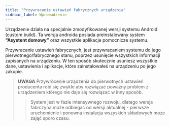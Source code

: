 ```yaml
---
title: "Przywracanie ustawień fabrycznych urządzenia"
sidebar_label: Wprowadzenie
---
```


Urządzenie działa na specjalnie zmodyfikowanej wersji systemu Android (custom build). Ta wersja androida posiada preinstalowany system **“Asystent domowy”** oraz wszystkie aplikacje pomocnicze systemu.

Przywracanie ustawień fabrycznych, jest przywracaniem systemu do jego pierwotnego/fabrycznego stanu, poprzez usunięcie wszystkich informacji zapisanych na urządzeniu. W ten sposób skutecznie usuniesz wszystkie dane, ustawienia i aplikacje, które zainstalowałeś na urządzeniu po jego zakupie. 

> **UWAGA** Przywrócenie urządzenia do pierwotnych ustawień producenta robi się zwykle aby rozwiązać poważny problem z urządzeniem którego nie daje się rozwiązać w inny sposób. 
>> System jest w fazie intensywnego rozwoju, dlatego wersja fabrczyna może odbiegać od wersji aktualnej - pierwsze uruchomienie i ponowna instalacja wszyskich składowych może zająć sporo czasu.

